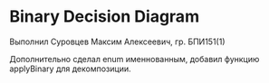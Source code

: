 # Binary Decision Diagram
Выполнил Суровцев Максим Алексеевич, гр. БПИ151(1)

Дополнительно сделал enum именнованным, добавил функцию applyBinary для декомпозиции.